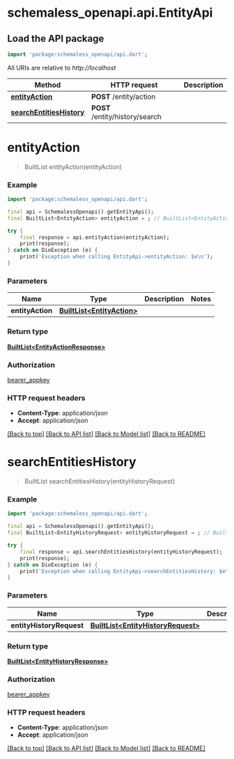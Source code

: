 # schemaless_openapi.api.EntityApi

## Load the API package
```dart
import 'package:schemaless_openapi/api.dart';
```

All URIs are relative to *http://localhost*

Method | HTTP request | Description
------------- | ------------- | -------------
[**entityAction**](EntityApi.md#entityaction) | **POST** /entity/action | 
[**searchEntitiesHistory**](EntityApi.md#searchentitieshistory) | **POST** /entity/history/search | 


# **entityAction**
> BuiltList<EntityActionResponse> entityAction(entityAction)



### Example
```dart
import 'package:schemaless_openapi/api.dart';

final api = SchemalessOpenapi().getEntityApi();
final BuiltList<EntityAction> entityAction = ; // BuiltList<EntityAction> | 

try {
    final response = api.entityAction(entityAction);
    print(response);
} catch on DioException (e) {
    print('Exception when calling EntityApi->entityAction: $e\n');
}
```

### Parameters

Name | Type | Description  | Notes
------------- | ------------- | ------------- | -------------
 **entityAction** | [**BuiltList&lt;EntityAction&gt;**](EntityAction.md)|  | 

### Return type

[**BuiltList&lt;EntityActionResponse&gt;**](EntityActionResponse.md)

### Authorization

[bearer_appkey](../README.md#bearer_appkey)

### HTTP request headers

 - **Content-Type**: application/json
 - **Accept**: application/json

[[Back to top]](#) [[Back to API list]](../README.md#documentation-for-api-endpoints) [[Back to Model list]](../README.md#documentation-for-models) [[Back to README]](../README.md)

# **searchEntitiesHistory**
> BuiltList<EntityHistoryResponse> searchEntitiesHistory(entityHistoryRequest)



### Example
```dart
import 'package:schemaless_openapi/api.dart';

final api = SchemalessOpenapi().getEntityApi();
final BuiltList<EntityHistoryRequest> entityHistoryRequest = ; // BuiltList<EntityHistoryRequest> | 

try {
    final response = api.searchEntitiesHistory(entityHistoryRequest);
    print(response);
} catch on DioException (e) {
    print('Exception when calling EntityApi->searchEntitiesHistory: $e\n');
}
```

### Parameters

Name | Type | Description  | Notes
------------- | ------------- | ------------- | -------------
 **entityHistoryRequest** | [**BuiltList&lt;EntityHistoryRequest&gt;**](EntityHistoryRequest.md)|  | 

### Return type

[**BuiltList&lt;EntityHistoryResponse&gt;**](EntityHistoryResponse.md)

### Authorization

[bearer_appkey](../README.md#bearer_appkey)

### HTTP request headers

 - **Content-Type**: application/json
 - **Accept**: application/json

[[Back to top]](#) [[Back to API list]](../README.md#documentation-for-api-endpoints) [[Back to Model list]](../README.md#documentation-for-models) [[Back to README]](../README.md)

